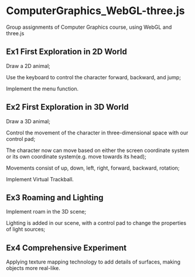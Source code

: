 # ComputerGraphics_WebGL-three.js
Group assignments of Computer Graphics course, using WebGL and three.js

## Ex1 First Exploration in 2D World
Draw a 2D animal;

Use the keyboard to control the character forward, backward, and jump;

Implement the menu function.

## Ex2 First Exploration in 3D World
Draw a 3D animal;

Control the movement of the character in three-dimensional space with our control pad;

The character now can move based on either the screen coordinate system or its own coordinate system(e.g. move towards its head);

Movements consist of up, down, left, right, forward, backward, rotation;

Implement Virtual Trackball.

## Ex3 Roaming and Lighting
Implement roam in the 3D scene;

Lighting is added in our scene, with a control pad to change the properties of light sources;

## Ex4 Comprehensive Experiment
Applying texture mapping technology to add details of surfaces, making objects more real-like.
